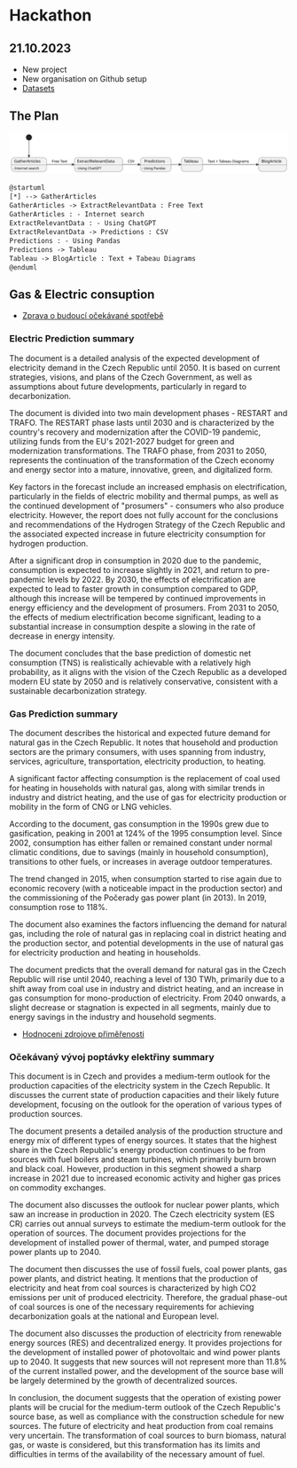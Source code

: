 # Hackathon 

## 21.10.2023

- New project
- New organisation on Github setup
- [Datasets](https://drive.google.com/drive/folders/1N-opCC1nnZl0L3ATsz_ovrSphF6GHBYF)

## The Plan
![Alt text](./ThePlan.svg)

```
@startuml
[*] --> GatherArticles
GatherArticles -> ExtractRelevantData : Free Text
GatherArticles : - Internet search 
ExtractRelevantData : - Using ChatGPT
ExtractRelevantData -> Predictions : CSV
Predictions : - Using Pandas
Predictions -> Tableau
Tableau -> BlogArticle : Text + Tabeau Diagrams
@enduml
```

## Gas & Electric consuption

- [Zprava o budoucí očekávané spotřebě](./Zpráva%20o%20budouci%20ocekavane%20spotrebe%20elektriny%20a%20plynu.docx)

### Electric Prediction summary 

 The document is a detailed analysis of the expected development of electricity demand in the Czech Republic until 2050. It is based on current strategies, visions, and plans of the Czech Government, as well as assumptions about future developments, particularly in regard to decarbonization.

The document is divided into two main development phases - RESTART and TRAFO. The RESTART phase lasts until 2030 and is characterized by the country's recovery and modernization after the COVID-19 pandemic, utilizing funds from the EU's 2021-2027 budget for green and modernization transformations. The TRAFO phase, from 2031 to 2050, represents the continuation of the transformation of the Czech economy and energy sector into a mature, innovative, green, and digitalized form.

Key factors in the forecast include an increased emphasis on electrification, particularly in the fields of electric mobility and thermal pumps, as well as the continued development of "prosumers" - consumers who also produce electricity. However, the report does not fully account for the conclusions and recommendations of the Hydrogen Strategy of the Czech Republic and the associated expected increase in future electricity consumption for hydrogen production.

After a significant drop in consumption in 2020 due to the pandemic, consumption is expected to increase slightly in 2021, and return to pre-pandemic levels by 2022. By 2030, the effects of electrification are expected to lead to faster growth in consumption compared to GDP, although this increase will be tempered by continued improvements in energy efficiency and the development of prosumers. From 2031 to 2050, the effects of medium electrification become significant, leading to a substantial increase in consumption despite a slowing in the rate of decrease in energy intensity.

The document concludes that the base prediction of domestic net consumption (TNS) is realistically achievable with a relatively high probability, as it aligns with the vision of the Czech Republic as a developed modern EU state by 2050 and is relatively conservative, consistent with a sustainable decarbonization strategy.

### Gas Prediction summary

The document describes the historical and expected future demand for natural gas in the Czech Republic. It notes that household and production sectors are the primary consumers, with uses spanning from industry, services, agriculture, transportation, electricity production, to heating. 

A significant factor affecting consumption is the replacement of coal used for heating in households with natural gas, along with similar trends in industry and district heating, and the use of gas for electricity production or mobility in the form of CNG or LNG vehicles.

According to the document, gas consumption in the 1990s grew due to gasification, peaking in 2001 at 124% of the 1995 consumption level. Since 2002, consumption has either fallen or remained constant under normal climatic conditions, due to savings (mainly in household consumption), transitions to other fuels, or increases in average outdoor temperatures.

The trend changed in 2015, when consumption started to rise again due to economic recovery (with a noticeable impact in the production sector) and the commissioning of the Počerady gas power plant (in 2013). In 2019, consumption rose to 118%.

The document also examines the factors influencing the demand for natural gas, including the role of natural gas in replacing coal in district heating and the production sector, and potential developments in the use of natural gas for electricity production and heating in households.

The document predicts that the overall demand for natural gas in the Czech Republic will rise until 2040, reaching a level of 130 TWh, primarily due to a shift away from coal use in industry and district heating, and an increase in gas consumption for mono-production of electricity. From 2040 onwards, a slight decrease or stagnation is expected in all segments, mainly due to energy savings in the industry and household segments.

- [Hodnoceni zdrojove přiměřenosti](./Hodnoceni%20zdrojove%20primerenosti.docx)

###	Očekávaný vývoj poptávky elektřiny summary

This document is in Czech and provides a medium-term outlook for the production capacities of the electricity system in the Czech Republic. It discusses the current state of production capacities and their likely future development, focusing on the outlook for the operation of various types of production sources.

The document presents a detailed analysis of the production structure and energy mix of different types of energy sources. It states that the highest share in the Czech Republic's energy production continues to be from sources with fuel boilers and steam turbines, which primarily burn brown and black coal. However, production in this segment showed a sharp increase in 2021 due to increased economic activity and higher gas prices on commodity exchanges. 

The document also discusses the outlook for nuclear power plants, which saw an increase in production in 2020. The Czech electricity system (ES CR) carries out annual surveys to estimate the medium-term outlook for the operation of sources. The document provides projections for the development of installed power of thermal, water, and pumped storage power plants up to 2040.

The document then discusses the use of fossil fuels, coal power plants, gas power plants, and district heating. It mentions that the production of electricity and heat from coal sources is characterized by high CO2 emissions per unit of produced electricity. Therefore, the gradual phase-out of coal sources is one of the necessary requirements for achieving decarbonization goals at the national and European level.

The document also discusses the production of electricity from renewable energy sources (RES) and decentralized energy. It provides projections for the development of installed power of photovoltaic and wind power plants up to 2040. It suggests that new sources will not represent more than 11.8% of the current installed power, and the development of the source base will be largely determined by the growth of decentralized sources.

In conclusion, the document suggests that the operation of existing power plants will be crucial for the medium-term outlook of the Czech Republic's source base, as well as compliance with the construction schedule for new sources. The future of electricity and heat production from coal remains very uncertain. The transformation of coal sources to burn biomass, natural gas, or waste is considered, but this transformation has its limits and difficulties in terms of the availability of the necessary amount of fuel.